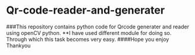 # Qr-code-reader-and-generater

###This repository contains python code for Qrcode generater and reader using openCV python.
**I have used different module for doing so. Through which this task becomes very easy.
####Hope you enjoy Thankyou

